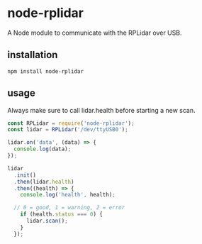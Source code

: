 # node-rplidar
A Node module to communicate with the RPLidar over USB.

## installation
```
npm install node-rplidar
```

## usage
Always make sure to call lidar.health before starting a new scan.
```javascript
const RPLidar = require('node-rplidar');
const lidar = RPLidar('/dev/ttyUSB0');

lidar.on('data', (data) => {
  console.log(data);
});

lidar
  .init()
  .then(lidar.health)
  .then((health) => {
    console.log('health', health);

  // 0 = good, 1 = warning, 2 = error
    if (health.status === 0) {
      lidar.scan();
    }
  });
```

